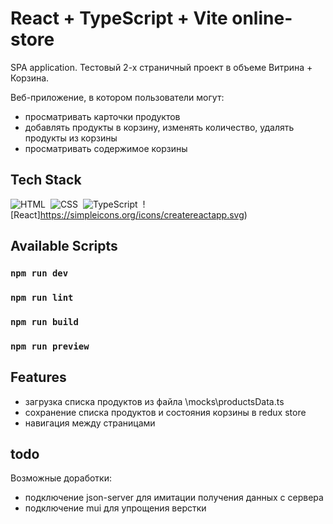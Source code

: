 # React + TypeScript + Vite online-store
SPA application. Тестовый 2-х страничный проект в объеме Витрина + Корзина.

Веб-приложение, в котором пользователи могут:
- просматривать карточки продуктов
- добавлять продукты в корзину, изменять количество, удалять продукты из корзины
- просматривать содержимое корзины

## Tech Stack

![HTML](https://simpleicons.org/icons/html5.svg)&nbsp;
![CSS](https://simpleicons.org/icons/css3.svg)&nbsp;
![TypeScript](https://simpleicons.org/icons/typescript.svg)&nbsp;
![React]https://simpleicons.org/icons/createreactapp.svg)&nbsp;

## Available Scripts
### `npm run dev`
### `npm run lint`
### `npm run build`
### `npm run preview`

## Features
- загрузка списка продуктов из файла \mocks\productsData.ts
- сохранение списка продуктов и состояния корзины в redux store
- навигация между страницами

## todo
Возможные доработки:
- подключение json-server для имитации получения данных с сервера
- подключение mui для упрощения верстки

